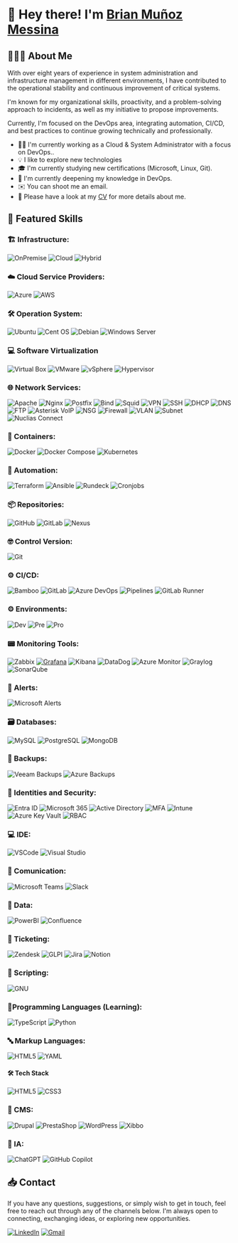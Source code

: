   
# 👋 Hey there! I'm [Brian Muñoz Messina](https://www.linkedin.com/in/brian-muñoz-messina-3b5a69131)

## 👨🏻‍💻 About Me

With over eight years of experience in system administration and infrastructure management in different environments, I have contributed to the operational stability and continuous improvement of critical systems.

I'm known for my organizational skills, proactivity, and a problem-solving approach to incidents, as well as my initiative to propose improvements.

Currently, I'm focused on the DevOps area, integrating automation, CI/CD, and best practices to continue growing technically and professionally.

- 👨‍💻 I'm currently working as a Cloud & System Administrator with a focus on DevOps..
- 💡 I like to explore new technologies
- 🎓 I'm currently studying new certifications (Microsoft, Linux, Git).
- 🌱 I'm currently deepening my knowledge in DevOps.
- ✉️ You can shoot me an email.
- 📄 Please have a look at my [CV](https://drive.google.com/file/d/1LgTtJVGPb65vqJnwdyghvxea6J2d1eam/view?usp=share_link) for more details about me.

## 👾 Featured Skills

### 🏗️ Infrastructure:
![OnPremise](https://img.shields.io/badge/OnPremise-4B8BBE.svg?style=for-the-badge&logo=server&logoColor=white)
![Cloud](https://img.shields.io/badge/Cloud-0ABF53.svg?style=for-the-badge&logo=cloud&logoColor=white)
![Hybrid](https://img.shields.io/badge/Hybrid-F7931E.svg?style=for-the-badge&logo=mix&logoColor=white)

### ☁️ Cloud Service Providers:
![Azure](https://img.shields.io/badge/Microsoft_Azure-0067B8?style=for-the-badge&logo=google-cloud&logoColor=white) 
![AWS](https://img.shields.io/badge/AMAZON_WEB_SERVICE_(AWS)-EB6F1F?style=for-the-badge&logo=amazon&logoColor=white)

### 🛠 Operation System:
![Ubuntu](https://img.shields.io/badge/Ubuntu-EB6F1F?style=for-the-badge&logo=ubuntu&logoColor=white)
![Cent OS](https://img.shields.io/badge/CentOs-1F4F8C?style=for-the-badge&logo=centOs&logoColor=white)
![Debian](https://img.shields.io/badge/Debian-A3002E?style=for-the-badge&logo=debian&logoColor=white)
![Windows Server](https://img.shields.io/badge/Windows_Server-0067B8?style=for-the-badge&logo=windows&logoColor=white)

### 💻 Software Virtualization
![Virtual Box](https://img.shields.io/badge/Virtual_Box-173761?style=for-the-badge&logo=virtualbox&logoColor=white)
![VMware](https://img.shields.io/badge/VMware-607078.svg?style=for-the-badge&logo=vmware&logoColor=white)
![vSphere](https://img.shields.io/badge/vSphere-607078.svg?style=for-the-badge&logo=vmware&logoColor=white)
![Hypervisor](https://img.shields.io/badge/Hypervisor-4B8BBE.svg?style=for-the-badge&logo=virtualbox&logoColor=white)

### 🌐 Network Services:
![Apache](https://img.shields.io/badge/Apache-D22129?style=for-the-badge&logo=apache&logoColor=white)
![Nginx](https://img.shields.io/badge/Nginx-009639?style=for-the-badge&logo=nginx&logoColor=white)
![Postfix](https://img.shields.io/badge/Postfix-FFCC00?style=for-the-badge&logo=postfix&logoColor=white)
![Bind](https://img.shields.io/badge/Bind-008080?style=for-the-badge&logoColor=white)
![Squid](https://img.shields.io/badge/Squid-232F3E?style=for-the-badge&logo=squid&logoColor=white)
![VPN](https://img.shields.io/badge/VPN-1A73E8?style=for-the-badge&logo=network&logoColor=white)
![SSH](https://img.shields.io/badge/SSH-000000?style=for-the-badge&logo=ssh&logoColor=white)
![DHCP](https://img.shields.io/badge/DHCP-000000?style=for-the-badge&logo=ssh&logoColor=white)
![DNS](https://img.shields.io/badge/DNS-000000?style=for-the-badge&logo=dns&logoColor=white)
![FTP](https://img.shields.io/badge/FTP-000000?style=for-the-badge&logo=ftp&logoColor=white)
![Asterisk VoIP](https://img.shields.io/badge/Asterisk-FFDD00.svg?style=for-the-badge&logo=asterisk&logoColor=black)
![NSG](https://img.shields.io/badge/NSG-0078D7.svg?style=for-the-badge&logo=microsoftazure&logoColor=white)
![Firewall](https://img.shields.io/badge/Firewall-E94E20.svg?style=for-the-badge&logo=fortinet&logoColor=white)
![VLAN](https://img.shields.io/badge/VLAN-6F42C1.svg?style=for-the-badge&logo=network-wired&logoColor=white)
![Subnet](https://img.shields.io/badge/Subnet-0F9D58.svg?style=for-the-badge&logo=network-wired&logoColor=white)
![Nuclias Connect](https://img.shields.io/badge/Nuclias-0073C8.svg?style=for-the-badge&logo=d-link&logoColor=white)

### 🐳 Containers:
![Docker](https://img.shields.io/badge/Docker-2496ED.svg?style=for-the-badge&logo=docker&logoColor=white)
![Docker Compose](https://img.shields.io/badge/Docker_Compose-2496ED.svg?style=for-the-badge&logo=docker&logoColor=white)
![Kubernetes](https://img.shields.io/badge/Kubernetes-326CE5.svg?style=for-the-badge&logo=kubernetes&logoColor=white)

### 🤖 Automation:
![Terraform](https://img.shields.io/badge/Terraform-7B42BC?style=for-the-badge&logo=terraform&logoColor=white)
![Ansible](https://img.shields.io/badge/Ansible-F05032?style=for-the-badge&logo=ansible&logoColor=white)
![Rundeck](https://img.shields.io/badge/Rundeck-cc0000.svg?style=for-the-badge&logo=rundeck&logoColor=white)
![Cronjobs](https://img.shields.io/badge/Cronjobs-0D1117.svg?style=for-the-badge&logo=clock&logoColor=white)

### 📦 Repositories:
![GitHub](https://img.shields.io/badge/Github-%23121011.svg?style=for-the-badge&logo=github&logoColor=white)
![GitLab](https://img.shields.io/badge/Gitlab-orange.svg?style=for-the-badge&logo=gitlab&logoColor=white)
![Nexus](https://img.shields.io/badge/Nexus-2C2F33.svg?style=for-the-badge&logo=sonatype&logoColor=white)

### 🤓 Control Version:
![Git](https://img.shields.io/badge/Git-F05032?style=for-the-badge&logo=git&logoColor=white)

### ⚙️  CI/CD:
![Bamboo](https://img.shields.io/badge/Bamboo-0052CC.svg?style=for-the-badge&logo=atlassian&logoColor=white)
![GitLab](https://img.shields.io/badge/GitLab-FCA121.svg?style=for-the-badge&logo=gitlab&logoColor=white)
![Azure DevOps](https://img.shields.io/badge/Azure_DevOps-0078D7.svg?style=for-the-badge&logo=azuredevops&logoColor=white)
![Pipelines](https://img.shields.io/badge/Pipelines-0078D7.svg?style=for-the-badge&logo=azure-pipelines&logoColor=white)
![GitLab Runner](https://img.shields.io/badge/Runners-FCA121.svg?style=for-the-badge&logo=gitlab&logoColor=white)

### ⚙️ Environments:
![Dev](https://img.shields.io/badge/Dev-6C757D.svg?style=for-the-badge&logo=code&logoColor=white)
![Pre](https://img.shields.io/badge/Pre-F0AD4E.svg?style=for-the-badge&logo=gitlab&logoColor=white)
![Pro](https://img.shields.io/badge/Pro-F0AD4E.svg?style=for-the-badge&logo=gitlab&logoColor=white)

### 📟 Monitoring Tools:
![Zabbix](https://img.shields.io/badge/Zabbix-DC382D.svg?style=for-the-badge&logo=zabbix&logoColor=)
[![Grafana](https://img.shields.io/badge/Grafana-000000?style=for-the-badge&logo=grafana&logoColor=white)](https://www.nagios.org/)
![Kibana](https://img.shields.io/badge/Kibana-005571.svg?style=for-the-badge&logo=kibana&logoColor=white)
![DataDog](https://img.shields.io/badge/DataDog-632CA6?style=for-the-badge&logo=datadog&logoColor=white)
![Azure Monitor](https://img.shields.io/badge/Azure%20Monitor-0078D4.svg?style=for-the-badge&logo=microsoftazure&logoColor=white)
![Graylog](https://img.shields.io/badge/Graylog-1C1E21.svg?style=for-the-badge&logo=graylog&logoColor=white)
![SonarQube](https://img.shields.io/badge/SonarQube-4E9BCD.svg?style=for-the-badge&logo=sonarqube&logoColor=white)

### 🚨 Alerts:
![Microsoft Alerts](https://img.shields.io/badge/Microsoft_Alerts-0078D7.svg?style=for-the-badge&logo=microsoft&logoColor=white)

### 🗃 Databases:
![MySQL](https://img.shields.io/badge/MySQL-00000F?style=for-the-badge&logo=mysql&logoColor=white)
![PostgreSQL](https://img.shields.io/badge/PostgreSQL-31648C?style=for-the-badge&logo=postgresql&logoColor=white)
![MongoDB](https://img.shields.io/badge/MongoDB-4EA94B?style=for-the-badge&logo=mongodb&logoColor=white)

### 💾 Backups:
![Veeam Backups](https://img.shields.io/badge/Veeam_Backups-00B140.svg?style=for-the-badge&logo=veeam&logoColor=white)
![Azure Backups](https://img.shields.io/badge/Azure_Backups-0078D7.svg?style=for-the-badge&logo=microsoft-azure&logoColor=white)

### 👤 Identities and Security:
![Entra ID](https://img.shields.io/badge/EntraID-0078D7.svg?style=for-the-badge&logo=microsoft-entra&logoColor=white)
![Microsoft 365](https://img.shields.io/badge/Microsoft_365-FF3366.svg?style=for-the-badge&logo=microsoft-office&logoColor=white)
![Active Directory](https://img.shields.io/badge/Active_Directory-00000F.svg?style=for-the-badge&logo=microsoft-active-directory&logoColor=white)
![MFA](https://img.shields.io/badge/MFA-0D1117.svg?style=for-the-badge&logo=keybase&logoColor=white)
![Intune](https://img.shields.io/badge/Intune-7B42BC.svg?style=for-the-badge&logo=microsoft-intune&logoColor=white)
![Azure Key Vault](https://img.shields.io/badge/Azure_Key_Vault-0078D7.svg?style=for-the-badge&logo=microsoft-azure-key-vault&logoColor=white)
![RBAC](https://img.shields.io/badge/RBAC-2E8B57.svg?style=for-the-badge&logo=secure&logoColor=white)

### 💻 IDE:
![VSCode](https://img.shields.io/badge/VSCode-007ACC.svg?style=for-the-badge&logo=visual-studio-code&logoColor=white)
![Visual Studio](https://img.shields.io/badge/Visual_Studio-5C2D91.svg?style=for-the-badge&logo=visual-studio&logoColor=white)

### 💬 Comunication:
![Microsoft Teams](https://img.shields.io/badge/Microsoft_Teams-6264A7.svg?style=for-the-badge&logo=microsoft-teams&logoColor=white)
![Slack](https://img.shields.io/badge/Slack-4A154B?style=for-the-badge&logo=slack&logoColor=white)

### 🧰 Data:
![PowerBI](https://img.shields.io/badge/PowerBI-F2C811.svg?style=for-the-badge&logo=microsoft-power-bi&logoColor=black)
![Confluence](https://img.shields.io/badge/Confluence-%23172BF4.svg?style=for-the-badge&logo=confluence&logoColor=white)

### 🎫  Ticketing:
![Zendesk](https://img.shields.io/badge/Zendesk-004F5E.svg?style=for-the-badge&logo=zendesk&logoColor=white)
![GLPI](https://img.shields.io/badge/GLPI-1E2A78.svg?style=for-the-badge&logo=glpi&logoColor=white)
![Jira](https://img.shields.io/badge/jira-%230A0FFF.svg?style=for-the-badge&logo=jira&logoColor=white)
![Notion](https://img.shields.io/badge/Notion-%23000000.svg?style=for-the-badge&logo=notion&logoColor=white)

### 🤖 Scripting:
![GNU](https://img.shields.io/badge/Bash-00000F?style=for-the-badge&logo=gnu&logoColor=white)

### 🔡Programming Languages (Learning):
![TypeScript](https://img.shields.io/badge/Typescript-%23007ACC.svg?style=for-the-badge&logo=typescript&logoColor=white)
![Python](https://img.shields.io/badge/Python-3776AB.svg?style=for-the-badge&logo=python&logoColor=white)

### 🔤 Markup Languages:
![HTML5](https://img.shields.io/badge/HTML5-E34F26?style=for-the-badge&logo=html5&logoColor=white)
![YAML](https://img.shields.io/badge/YAML-000000?style=for-the-badge&logo=yaml&logoColor=white)

#### 🛠 Tech Stack
![HTML5](https://img.shields.io/badge/html5-%23E34F26.svg?style=for-the-badge&logo=html5&logoColor=white)
![CSS3](https://img.shields.io/badge/css3-%231572B6.svg?style=for-the-badge&logo=css3&logoColor=white)

### 🧩 CMS:
![Drupal](https://img.shields.io/badge/Drupal-0077C0.svg?style=for-the-badge&logo=drupal&logoColor=white)
![PrestaShop](https://img.shields.io/badge/PrestaShop-FF3366.svg?style=for-the-badge&logo=prestashop&logoColor=white)
![WordPress](https://img.shields.io/badge/WordPress-21759B.svg?style=for-the-badge&logo=wordpress&logoColor=white)
![Xibbo](https://img.shields.io/badge/Xibbo-0055A4.svg?style=for-the-badge&logo=xibo&logoColor=white)

### 🤖 IA:
![ChatGPT](https://img.shields.io/badge/ChatGPT-00A67E.svg?style=for-the-badge&logo=openai&logoColor=white)
![GitHub Copilot](https://img.shields.io/badge/GitHub_Copilot-181717.svg?style=for-the-badge&logo=githubcopilot&logoColor=white)

## 📥 Contact

If you have any questions, suggestions, or simply wish to get in touch, feel free to reach out through any of the channels below. I'm always open to connecting, exchanging ideas, or exploring new opportunities.

[![LinkedIn](https://img.shields.io/badge/LinkedIn-0A66C2.svg?style=for-the-badge&logo=linkedin&logoColor=white)](https://www.linkedin.com/in/brianmunozmessina)
[![Gmail](https://img.shields.io/badge/Gmail-EA4335.svg?style=for-the-badge&logo=gmail&logoColor=white)](mailto:brian.munoz.messina@gmail.com)
